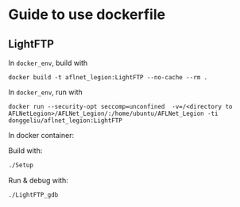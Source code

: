 # Guide to use dockerfile

## LightFTP
In `docker_env`, build with
```shell
docker build -t aflnet_legion:LightFTP --no-cache --rm .
```

In `docker_env`, run with
```shell
docker run --security-opt seccomp=unconfined  -v=/<directory to AFLNetLegion>/AFLNet_Legion/:/home/ubuntu/AFLNet_Legion -ti donggeliu/aflnet_legion:LightFTP
```

In docker container:

Build with:
```bash
./Setup
```

Run & debug with:
```bash
./LightFTP_gdb
```
